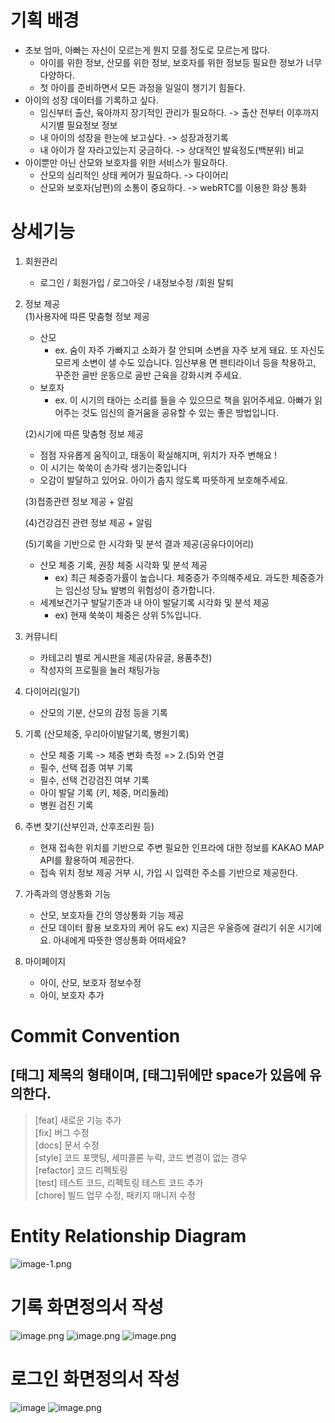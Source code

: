 # 기획 배경
- 초보 엄마, 아빠는 자신이 모르는게 뭔지 모를 정도로 모르는게 많다.  
    - 아이를 위한 정보, 산모를 위한 정보, 보호자를 위한 정보등 필요한 정보가 너무 다양하다.  
    - 첫 아이를 준비하면서 모든 과정을 일일이 챙기기 힘들다.   
- 아이의 성장 데이터를 기록하고 싶다.  
    - 임신부터 출산, 육아까지 장기적인 관리가 필요하다.	-> 출산 전부터 이후까지 시기별 필요정보 정보  
    - 내 아이의 성장을 한눈에 보고싶다. -> 성장과정기록   
    - 내 아이가 잘 자라고있는지 궁금하다. -> 상대적인 발육정도(백분위) 비교  
- 아이뿐만 아닌 산모와 보호자를 위한 서비스가 필요하다.  
    - 산모의 심리적인 상태 케어가 필요하다. -> 다이어리   
    - 산모와 보호자(남편)의 소통이 중요하다. -> webRTC를 이용한 화상 통화  
   
# 상세기능  
1. 회원관리  
    - 로그인  /  회원가입 / 로그아웃 / 내정보수정 /회원 탈퇴  
2. 정보 제공  
    (1)사용자에 따른 맞춤형 정보 제공  
    - 산모  
        - ex. 숨이 자주 가빠지고 소화가 잘 안되며 소변을 자주 보게 돼요. 또 자신도 모르게 소변이 샐 수도 있습니다. 임산부용 면 팬티라이너 등을 착용하고, 꾸준한 골반 운동으로 골반 근육을 강화시켜 주세요.  
    - 보호자  
        - ex.  이 시기의 태아는 소리를 들을 수 있으므로 책을 읽어주세요. 아빠가 읽어주는 것도 임신의 즐거움을 공유할 수 있는 좋은 방법입니다.  

    (2)시기에 따른 맞춤형 정보 제공  
     - 	점점 자유롭게 움직이고, 태동이 확실해지며, 위치가 자주 변해요 !  
     - 	이 시기는 쑥쑥이 손가락 생기는중입니다  
     -	오감이 발달하고 있어요. 아이가 춥지 않도록 따뜻하게 보호해주세요.  
    
    (3)접종관련 정보 제공 + 알림  

    (4)건강검진 관련 정보 제공 + 알림 
    
    (5)기록을 기반으로 한 시각화 및 분석 결과 제공(공유다이어리)  
    - 산모 체중 기록, 권장 체중 시각화 및 분석 제공  
        - ex)  최근 체중증가률이 높습니다. 체중증가 주의해주세요. 과도한 체중증가는 임신성 당뇨 발병의 위험성이 증가합니다.  
    - 세계보건기구 발달기준과 내 아이 발달기록 시각화 및 분석 제공    
        - ex) 현재 쑥쑥이 체중은 상위 5%입니다.
3. 커뮤니티    
    - 카테고리 별로 게시판을 제공(자유글, 용품추천)    
    - 작성자의 프로필을 눌러 채팅가능                
4. 다이어리(일기)  
    -  산모의 기분, 산모의 감정 등을 기록  

5. 기록 (산모체중, 우리아이발달기록, 병원기록)
    - 산모 체중 기록 -> 체중 변화 측정 => 2.(5)와 연결
    - 필수, 선택 접종 여부 기록
    - 필수, 선택 건강검진 여부 기록
    - 아이 발달 기록 (키, 체중, 머리둘레)
    - 병원 검진 기록 

6. 주변 찾기(산부인과, 산후조리원 등) 
    - 현재 접속한 위치를 기반으로 주변 필요한 인프라에 대한 정보를 KAKAO MAP API를 활용하여 제공한다.
    - 접속 위치 정보 제공 거부 시, 가입 시 입력한 주소를 기반으로 제공한다.

7. 가족과의 영상통화 기능
    - 산모, 보호자들 간의 영상통화 기능 제공
    - 산모 데이터 활용 보호자의 케어 유도 ex) 지금은 우울증에 걸리기 쉬운 시기에요. 아내에게 따뜻한 영상통화 어떠세요?

8. 마이페이지
    - 아이, 산모, 보호자 정보수정
    - 아이, 보호자 추가

# Commit Convention


## [태그] 제목의 형태이며, [태그]뒤에만 space가 있음에 유의한다.
> [feat] 새로운 기능 추가  
> [fix] 버그 수정  
[docs] 문서 수정  
[style] 코드 포맷팅, 세미콜론 누락, 코드 변경이 없는 경우  
[refactor] 코드 리펙토링  
[test] 테스트 코드, 리펙토링 테스트 코드 추가  
[chore] 빌드 업무 수정, 패키지 매니저 수정

# Entity Relationship Diagram
![image-1.png](./image-1.png)  

# 기록 화면정의서 작성
![image.png](병원기록.PNG)
![image.png](체중기록.PNG)
![image.png](/접종기록.PNG)

# 로그인 화면정의서 작성
![image](/uploads/5913d766364d26d02e94cff71fcea454/image.png)
![image.png](/회원메인.PNG)
